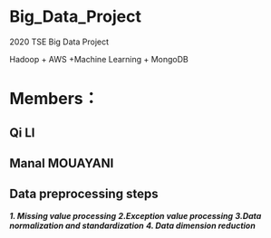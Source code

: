 # Big_Data_Project
2020 TSE Big Data Project

Hadoop + AWS +Machine Learning + MongoDB

# Members：
  ## Qi LI
  ## Manal MOUAYANI
  
## Data preprocessing steps
***1. Missing value processing***
***2.Exception value processing***
***3.Data normalization and standardization***
***4. Data dimension reduction***
